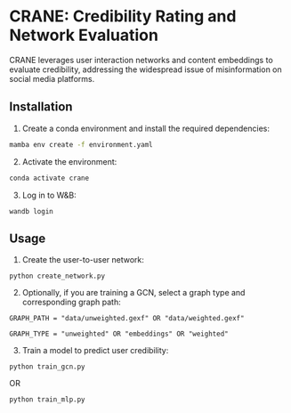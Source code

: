 # CRANE: Credibility Rating and Network Evaluation

CRANE leverages user interaction networks and content embeddings to evaluate credibility, addressing the widespread issue of misinformation on social media platforms.

## Installation

1. Create a conda environment and install the required dependencies:
```bash
mamba env create -f environment.yaml
```

2. Activate the environment:
```bash
conda activate crane 
```

3. Log in to W&B:
```
wandb login
```

## Usage

1. Create the user-to-user network:
```
python create_network.py
```

2. Optionally, if you are training a GCN, select a graph type and corresponding graph path:

```
GRAPH_PATH = "data/unweighted.gexf" OR "data/weighted.gexf"
```
```
GRAPH_TYPE = "unweighted" OR "embeddings" OR "weighted"
```
3. Train a model to predict user credibility:
```
python train_gcn.py
```

OR

```
python train_mlp.py
```